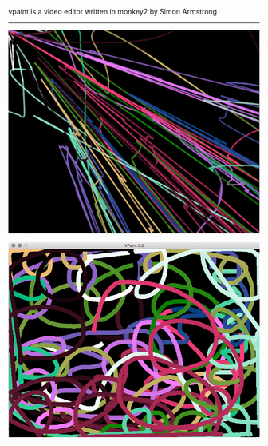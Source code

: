 vpaint is a video editor written in monkey2 by Simon Armstrong

----

![mousewheel](mousewheel.png?raw=true "Mouse Wheel Roller")

![catmull](catmull.png?raw=true "Catmull Mouse Interpolation")

